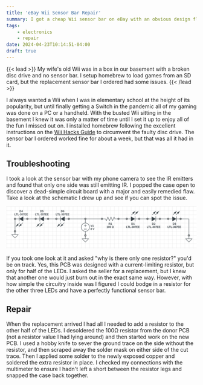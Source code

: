 ```yaml
---
title: 'eBay Wii Sensor Bar Repair'
summary: I got a cheap Wii sensor bar on eBay with an obvious design flaw. Here's how I fixed it.
tags:
    - electronics
    - repair
date: 2024-04-23T10:14:51-04:00
draft: true
---
```


{{< lead >}}
My wife's old Wii was in a box in our basement with a broken disc drive and no sensor bar. I setup homebrew to load games
from an SD card, but the replacement sensor bar I ordered had some issues.
{{< /lead >}}

I always wanted a Wii when I was in elementary school at the height of its popularity, but until finally getting a Switch in
the pandemic all of my gaming was done on a PC or a handheld. With the busted Wii sitting in the basement I knew it was
only a matter of time until I set it up to enjoy all of the fun I missed out on. I installed homebrew following the excellent
instructions on the [Wii Hacks Guide](https://wii.hacks.guide/) to circumvent the faulty disc drive. The sensor bar I ordered
worked fine for about a week, but that was all it had in it.

## Troubleshooting

I took a look at the sensor bar with my phone camera to see the IR emitters and found that only one side was still emitting
IR. I popped the case open to discover a dead-simple circuit board with a major and easily remedied flaw. Take a look at the
schematic I drew up and see if you can spot the issue.

![Schematic drawing of the faulty sensor bar](schematic.png)

If you took one look at it and asked "why is there only one resistor?" you'd be on track. Yes, this PCB was designed with a
current-limiting resistor, but only for half of the LEDs. I asked the seller for a replacement, but I knew that another one 
would just burn out in the exact same way. However, with how simple the circuitry inside was I figured I could bodge in
a resistor for the other three LEDs and have a perfectly functional sensor bar.

## Repair

When the replacement arrived I had all I needed to add a resistor to the other half of the LEDs. I desoldered the 100Ω
resistor from the donor PCB (not a resistor value I had lying around) and then started work on the new PCB. I used a hobby
knife to sever the ground trace on the side without the resistor, and then scraped away the solder mask on either side of
the cut trace. Then I applied some solder to the newly exposed copper and soldered the extra resistor in place. I checked
my connections with the multimeter to ensure I hadn't left a short between the resistor legs and snapped the case back together.

